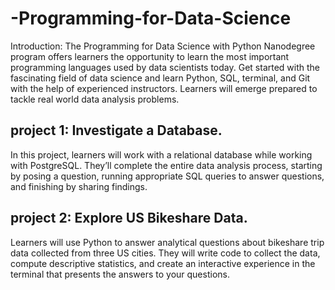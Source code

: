 # -Programming-for-Data-Science

Introduction: The Programming for Data Science with Python Nanodegree program offers learners the opportunity to learn the most
important programming languages used by data scientists today. Get started with the fascinating field of data science and
learn Python, SQL, terminal, and Git with the help of experienced instructors. Learners will emerge prepared to tackle real
world data analysis problems.







## project 1: Investigate a Database.

In this project, learners will work with a relational database while working with PostgreSQL. They’ll complete
the entire data analysis process, starting by posing a question, running appropriate SQL queries to answer
questions, and finishing by sharing findings.





## project 2: Explore US Bikeshare Data.

Learners will use Python to answer analytical questions about bikeshare trip data collected from three
US cities. They will write code to collect the data, compute descriptive statistics, and create an interactive
experience in the terminal that presents the answers to your questions.



